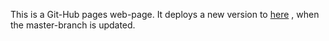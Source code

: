 This is a Git-Hub pages web-page. It deploys a new version to 
[here](https://esoinila.github.io/portfolio/) 
, when the master-branch is updated.